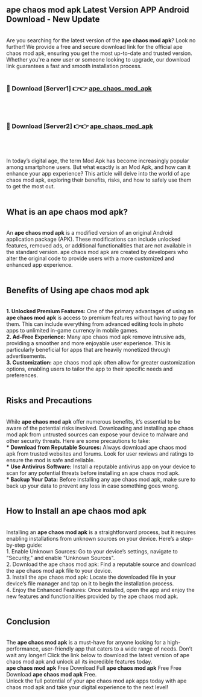 ## ape chaos mod apk Latest Version APP Android Download - New Update
<br>
Are you searching for the latest version of the <strong>ape chaos mod apk</strong>? Look no further! We provide a free and secure download link for the official ape chaos mod apk, ensuring you get the most up-to-date and trusted version. Whether you're a new user or someone looking to upgrade, our download link guarantees a fast and smooth installation process.
<br>
<br>
<h3>🔴 Download [Server1] 👉👉 <a href="https://modyolo.store/ape+chaos+mod+apk">ape_chaos_mod_apk</a></h3><br>
<br>
<h3>🔴 Download [Server2] 👉👉 <a href="https://modyolo.store/ape+chaos+mod+apk">ape_chaos_mod_apk</a></h3><br>
<br>
<br>
In today’s digital age, the term Mod Apk has become increasingly popular among smartphone users. But what exactly is an Mod Apk, and how can it enhance your app experience? This article will delve into the world of ape chaos mod apk, exploring their benefits, risks, and how to safely use them to get the most out.
<br>
<br>
<h2>What is an ape chaos mod apk?</h2>
<br>
An <strong>ape chaos mod apk</strong> is a modified version of an original Android application package (APK). These modifications can include unlocked features, removed ads, or additional functionalities that are not available in the standard version. ape chaos mod apk are created by developers who alter the original code to provide users with a more customized and enhanced app experience.
<br>
<br>
<h2>Benefits of Using ape chaos mod apk</h2>
<br>
<strong> 1. Unlocked Premium Features:</strong> One of the primary advantages of using an <strong>ape chaos mod apk</strong> is access to premium features without having to pay for them. This can include everything from advanced editing tools in photo apps to unlimited in-game currency in mobile games.
<br>
<strong> 2. Ad-Free Experience:</strong> Many ape chaos mod apk remove intrusive ads, providing a smoother and more enjoyable user experience. This is particularly beneficial for apps that are heavily monetized through advertisements.
<br>
<strong> 3. Customization:</strong> ape chaos mod apk often allow for greater customization options, enabling users to tailor the app to their specific needs and preferences.
<br>
<br>
<h2>Risks and Precautions</h2>
<br>
While <strong>ape chaos mod apk</strong> offer numerous benefits, it’s essential to be aware of the potential risks involved. Downloading and installing ape chaos mod apk from untrusted sources can expose your device to malware and other security threats. Here are some precautions to take:
<br>
<strong> * Download from Reputable Sources:</strong> Always download ape chaos mod apk from trusted websites and forums. Look for user reviews and ratings to ensure the mod is safe and reliable.
<br>
<strong> * Use Antivirus Software:</strong> Install a reputable antivirus app on your device to scan for any potential threats before installing an ape chaos mod apk.
<br>
<strong> * Backup Your Data:</strong> Before installing any ape chaos mod apk, make sure to back up your data to prevent any loss in case something goes wrong.
<br>
<br>
<h2>How to Install an ape chaos mod apk</h2>
<br>
Installing an <strong>ape chaos mod apk</strong> is a straightforward process, but it requires enabling installations from unknown sources on your device. Here’s a step-by-step guide:
<br>
 1. Enable Unknown Sources: Go to your device’s settings, navigate to "Security," and enable "Unknown Sources".
<br>
 2. Download the ape chaos mod apk: Find a reputable source and download the ape chaos mod apk file to your device.
<br>
 3. Install the ape chaos mod apk: Locate the downloaded file in your device’s file manager and tap on it to begin the installation process.
<br>
 4. Enjoy the Enhanced Features: Once installed, open the app and enjoy the new features and functionalities provided by the ape chaos mod apk.
<br>
<br>
<h2><strong>Conclusion</strong></h2>
<br>
The <strong>ape chaos mod apk</strong> is a must-have for anyone looking for a high-performance, user-friendly app that caters to a wide range of needs. Don’t wait any longer! Click the link below to download the latest version of ape chaos mod apk and unlock all its incredible features today.
<br>
<strong>ape chaos mod apk</strong> Free Download Full <strong>ape chaos mod apk</strong> Free Free Download <strong>ape chaos mod apk</strong> Free.
<br>
Unlock the full potential of your ape chaos mod apk apps today with ape chaos mod apk and take your digital experience to the next level!